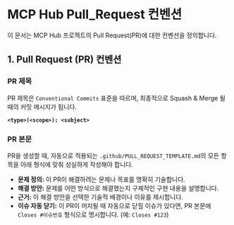 # MCP Hub Pull_Request 컨벤션

이 문서는 MCP Hub 프로젝트의 Pull Request(PR)에 대한 컨벤션을 정의합니다.

## 1. Pull Request (PR) 컨벤션

### PR 제목

PR 제목은 `Conventional Commits` 표준을 따르며, 최종적으로 Squash & Merge 될 때의 커밋 메시지가 됩니다.

**`<type>(<scope>): <subject>`**

### PR 본문

PR을 생성할 때, 자동으로 적용되는 `.github/PULL_REQUEST_TEMPLATE.md`의 모든 항목을 아래 형식에 맞춰 성실하게 작성해야 합니다.

- **문제 정의:** 이 PR이 해결하려는 문제나 목표를 명확히 기술합니다.
- **해결 방안:** 문제를 어떤 방식으로 해결했는지 구체적인 구현 내용을 설명합니다.
- **근거:** 이 해결 방안을 선택한 기술적 배경이나 이유를 제시합니다.
- **이슈 자동 닫기:** 이 PR이 머지될 때 자동으로 닫힐 이슈가 있다면, PR 본문에 `Closes #이슈번호` 형식으로 명시합니다. (예: `Closes #123`)
